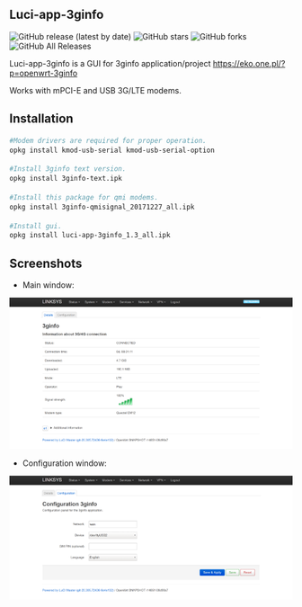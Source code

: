 ## Luci-app-3ginfo

![GitHub release (latest by date)](https://img.shields.io/github/v/release/4IceG/luci-app-3ginfo?style=flat-square)
![GitHub stars](https://img.shields.io/github/stars/IceG2020/luci-app-3ginfo?style=flat-square)
![GitHub forks](https://img.shields.io/github/forks/IceG2020/luci-app-3ginfo?style=flat-square)
![GitHub All Releases](https://img.shields.io/github/downloads/4IceG/luci-app-3ginfo/total)

Luci-app-3ginfo is a GUI for 3ginfo application/project https://eko.one.pl/?p=openwrt-3ginfo

Works with mPCI-E and USB 3G/LTE modems.

## Installation
``` bash
#Modem drivers are required for proper operation.
opkg install kmod-usb-serial kmod-usb-serial-option

#Install 3ginfo text version.
opkg install 3ginfo-text.ipk

#Install this package for qmi modems.
opkg install 3ginfo-qmisignal_20171227_all.ipk

#Install gui.
opkg install luci-app-3ginfo_1.3_all.ipk
```

## Screenshots

- Main window:

![](https://raw.githubusercontent.com/4IceG/luci-app-3ginfo/master/screen/3ginfo.png)

- Configuration window:

![](https://raw.githubusercontent.com/4IceG/luci-app-3ginfo/master/screen/3ginfo_3gconfig.png)
